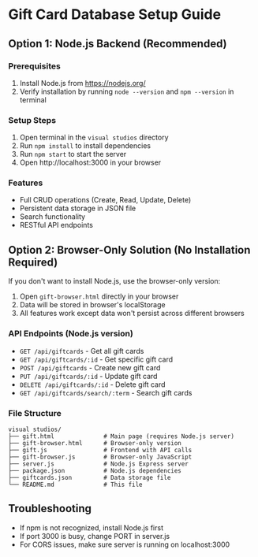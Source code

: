 # Gift Card Database Setup Guide

## Option 1: Node.js Backend (Recommended)

### Prerequisites
1. Install Node.js from https://nodejs.org/
2. Verify installation by running `node --version` and `npm --version` in terminal

### Setup Steps
1. Open terminal in the `visual studios` directory
2. Run `npm install` to install dependencies
3. Run `npm start` to start the server
4. Open http://localhost:3000 in your browser

### Features
- Full CRUD operations (Create, Read, Update, Delete)
- Persistent data storage in JSON file
- Search functionality
- RESTful API endpoints

## Option 2: Browser-Only Solution (No Installation Required)

If you don't want to install Node.js, use the browser-only version:

1. Open `gift-browser.html` directly in your browser
2. Data will be stored in browser's localStorage
3. All features work except data won't persist across different browsers

### API Endpoints (Node.js version)
- `GET /api/giftcards` - Get all gift cards
- `GET /api/giftcards/:id` - Get specific gift card
- `POST /api/giftcards` - Create new gift card
- `PUT /api/giftcards/:id` - Update gift card
- `DELETE /api/giftcards/:id` - Delete gift card
- `GET /api/giftcards/search/:term` - Search gift cards

### File Structure
```
visual studios/
├── gift.html              # Main page (requires Node.js server)
├── gift-browser.html      # Browser-only version
├── gift.js                # Frontend with API calls
├── gift-browser.js        # Browser-only JavaScript
├── server.js              # Node.js Express server
├── package.json           # Node.js dependencies
├── giftcards.json         # Data storage file
└── README.md              # This file
```

## Troubleshooting
- If npm is not recognized, install Node.js first
- If port 3000 is busy, change PORT in server.js
- For CORS issues, make sure server is running on localhost:3000